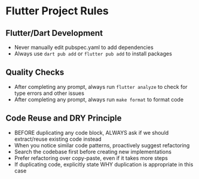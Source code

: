 # Flutter Project Rules

## Flutter/Dart Development

- Never manually edit pubspec.yaml to add dependencies
- Always use `dart pub add` or `flutter pub add` to install packages

## Quality Checks

- After completing any prompt, always run `flutter analyze` to check for type errors and other issues
- After completing any prompt, always run `make format` to format code

## Code Reuse and DRY Principle

- BEFORE duplicating any code block, ALWAYS ask if we should extract/reuse existing code instead
- When you notice similar code patterns, proactively suggest refactoring
- Search the codebase first before creating new implementations
- Prefer refactoring over copy-paste, even if it takes more steps
- If duplicating code, explicitly state WHY duplication is appropriate in this case
